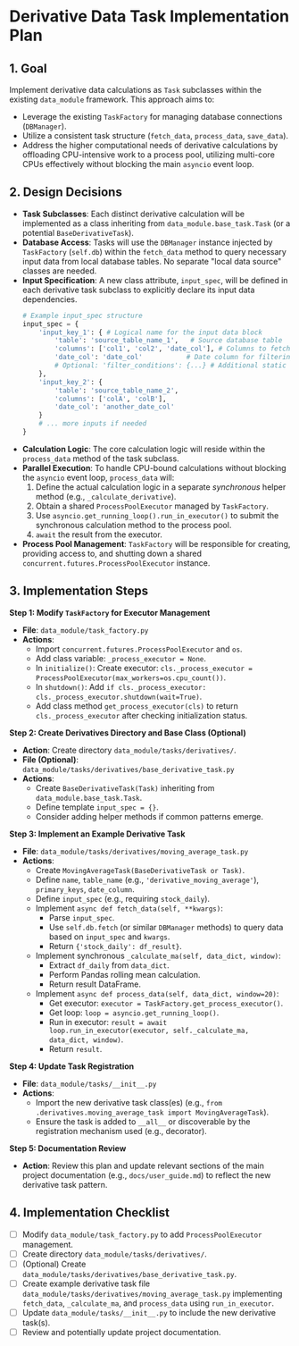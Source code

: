 # Derivative Data Task Implementation Plan

## 1. Goal

Implement derivative data calculations as `Task` subclasses within the existing `data_module` framework. This approach aims to:
- Leverage the existing `TaskFactory` for managing database connections (`DBManager`).
- Utilize a consistent task structure (`fetch_data`, `process_data`, `save_data`).
- Address the higher computational needs of derivative calculations by offloading CPU-intensive work to a process pool, utilizing multi-core CPUs effectively without blocking the main `asyncio` event loop.

## 2. Design Decisions

- **Task Subclasses**: Each distinct derivative calculation will be implemented as a class inheriting from `data_module.base_task.Task` (or a potential `BaseDerivativeTask`).
- **Database Access**: Tasks will use the `DBManager` instance injected by `TaskFactory` (`self.db`) within the `fetch_data` method to query necessary input data from local database tables. No separate "local data source" classes are needed.
- **Input Specification**: A new class attribute, `input_spec`, will be defined in each derivative task subclass to explicitly declare its input data dependencies.
  ```python
  # Example input_spec structure
  input_spec = {
      'input_key_1': { # Logical name for the input data block
          'table': 'source_table_name_1',   # Source database table
          'columns': ['col1', 'col2', 'date_col'], # Columns to fetch
          'date_col': 'date_col'           # Date column for filtering/joining
          # Optional: 'filter_conditions': {...} # Additional static filters
      },
      'input_key_2': {
          'table': 'source_table_name_2',
          'columns': ['colA', 'colB'],
          'date_col': 'another_date_col'
      }
      # ... more inputs if needed
  }
  ```
- **Calculation Logic**: The core calculation logic will reside within the `process_data` method of the task subclass.
- **Parallel Execution**: To handle CPU-bound calculations without blocking the `asyncio` event loop, `process_data` will:
    1. Define the actual calculation logic in a separate *synchronous* helper method (e.g., `_calculate_derivative`).
    2. Obtain a shared `ProcessPoolExecutor` managed by `TaskFactory`.
    3. Use `asyncio.get_running_loop().run_in_executor()` to submit the synchronous calculation method to the process pool.
    4. `await` the result from the executor.
- **Process Pool Management**: `TaskFactory` will be responsible for creating, providing access to, and shutting down a shared `concurrent.futures.ProcessPoolExecutor` instance.

## 3. Implementation Steps

**Step 1: Modify `TaskFactory` for Executor Management**
   - **File**: `data_module/task_factory.py`
   - **Actions**:
     - Import `concurrent.futures.ProcessPoolExecutor` and `os`.
     - Add class variable: `_process_executor = None`.
     - In `initialize()`: Create executor: `cls._process_executor = ProcessPoolExecutor(max_workers=os.cpu_count())`.
     - In `shutdown()`: Add `if cls._process_executor: cls._process_executor.shutdown(wait=True)`.
     - Add class method `get_process_executor(cls)` to return `cls._process_executor` after checking initialization status.

**Step 2: Create Derivatives Directory and Base Class (Optional)**
   - **Action**: Create directory `data_module/tasks/derivatives/`.
   - **File (Optional)**: `data_module/tasks/derivatives/base_derivative_task.py`
   - **Actions**:
     - Create `BaseDerivativeTask(Task)` inheriting from `data_module.base_task.Task`.
     - Define template `input_spec = {}`.
     - Consider adding helper methods if common patterns emerge.

**Step 3: Implement an Example Derivative Task**
   - **File**: `data_module/tasks/derivatives/moving_average_task.py`
   - **Actions**:
     - Create `MovingAverageTask(BaseDerivativeTask or Task)`.
     - Define `name`, `table_name` (e.g., `'derivative_moving_average'`), `primary_keys`, `date_column`.
     - Define `input_spec` (e.g., requiring `stock_daily`).
     - Implement `async def fetch_data(self, **kwargs)`:
       - Parse `input_spec`.
       - Use `self.db.fetch` (or similar `DBManager` methods) to query data based on `input_spec` and `kwargs`.
       - Return `{'stock_daily': df_result}`.
     - Implement synchronous `_calculate_ma(self, data_dict, window)`:
       - Extract `df_daily` from `data_dict`.
       - Perform Pandas rolling mean calculation.
       - Return result DataFrame.
     - Implement `async def process_data(self, data_dict, window=20)`:
       - Get executor: `executor = TaskFactory.get_process_executor()`.
       - Get loop: `loop = asyncio.get_running_loop()`.
       - Run in executor: `result = await loop.run_in_executor(executor, self._calculate_ma, data_dict, window)`.
       - Return `result`.

**Step 4: Update Task Registration**
   - **File**: `data_module/tasks/__init__.py`
   - **Actions**:
     - Import the new derivative task class(es) (e.g., `from .derivatives.moving_average_task import MovingAverageTask`).
     - Ensure the task is added to `__all__` or discoverable by the registration mechanism used (e.g., decorator).

**Step 5: Documentation Review**
   - **Action**: Review this plan and update relevant sections of the main project documentation (e.g., `docs/user_guide.md`) to reflect the new derivative task pattern.

## 4. Implementation Checklist

- [ ] Modify `data_module/task_factory.py` to add `ProcessPoolExecutor` management.
- [ ] Create directory `data_module/tasks/derivatives/`.
- [ ] (Optional) Create `data_module/tasks/derivatives/base_derivative_task.py`.
- [ ] Create example derivative task file `data_module/tasks/derivatives/moving_average_task.py` implementing `fetch_data`, `_calculate_ma`, and `process_data` using `run_in_executor`.
- [ ] Update `data_module/tasks/__init__.py` to include the new derivative task(s).
- [ ] Review and potentially update project documentation. 